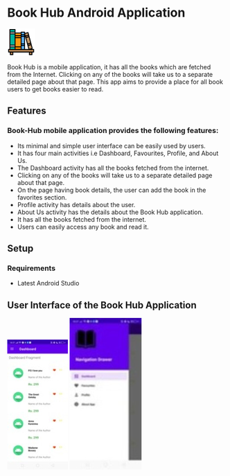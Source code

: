 # Book Hub Android Application

![Book Hub Logo](/drawable-hdpi/book_hub_logo.png "Book Hub Logo")

Book Hub is a mobile application, it has all the books which are fetched from the Internet.
Clicking on any of the books will take us to a separate detailed page about that page. 
This app aims to provide a place for all book users to get books easier to read.

## Features

### Book-Hub mobile application provides the following features:

- Its minimal and simple user interface can be easily used by users.
- It has four main activities i.e Dashboard, Favourites, Profile, and About Us.
- The Dashboard activity has all the books fetched from the internet.
- Clicking on any of the books will take us to a separate detailed page about that page.
- On the page having book details, the user can add the book in the favorites section.
- Profile activity has details about the user.
- About Us activity has the details about the Book Hub application.
- It has all the books fetched from the internet.
- Users can easily access any book and read it.

## Setup

### Requirements
- Latest Android Studio

## User Interface of the Book Hub Application

![User Interface 1](/drawable-hdpi/user_interface_1.jpeg "User Interface 1")                   ![User Interface 2](/drawable-hdpi/user_interface_2.jpeg "User Interface 2")

